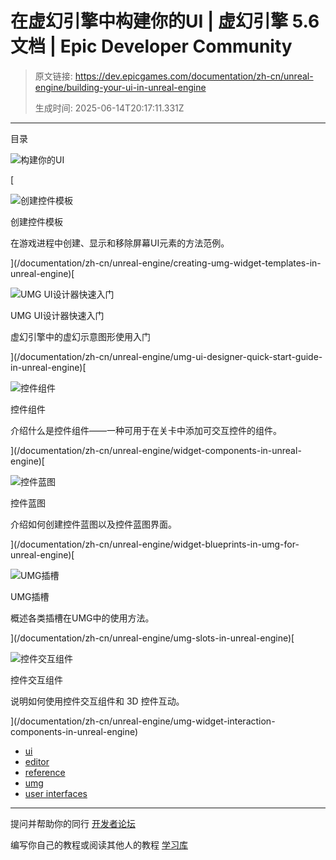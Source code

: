 # 在虚幻引擎中构建你的UI | 虚幻引擎 5.6 文档 | Epic Developer Community

> 原文链接: https://dev.epicgames.com/documentation/zh-cn/unreal-engine/building-your-ui-in-unreal-engine
> 
> 生成时间: 2025-06-14T20:17:11.331Z

---

目录

![构建你的UI](https://dev.epicgames.com/community/api/documentation/image/7c787576-beb3-4ea8-951a-e6036fd87f26?resizing_type=fill&width=1920&height=335)

[

![创建控件模板](https://d1iv7db44yhgxn.cloudfront.net/documentation/images/ae1b9981-c963-4e07-b2b1-452822b7ce52/placeholder_topic.png)

创建控件模板

在游戏进程中创建、显示和移除屏幕UI元素的方法范例。





](/documentation/zh-cn/unreal-engine/creating-umg-widget-templates-in-unreal-engine)[

![UMG UI设计器快速入门](https://d1iv7db44yhgxn.cloudfront.net/documentation/images/d4ba455f-aad3-4179-9062-2d183197bf93/placeholder_topic.png)

UMG UI设计器快速入门

虚幻引擎中的虚幻示意图形使用入门





](/documentation/zh-cn/unreal-engine/umg-ui-designer-quick-start-guide-in-unreal-engine)[

![控件组件](https://d1iv7db44yhgxn.cloudfront.net/documentation/images/0373285c-b949-4715-aec2-0a39e461415d/widget-component-topic.png)

控件组件

介绍什么是控件组件——一种可用于在关卡中添加可交互控件的组件。





](/documentation/zh-cn/unreal-engine/widget-components-in-unreal-engine)[

![控件蓝图](https://d1iv7db44yhgxn.cloudfront.net/documentation/images/05791e4e-5db0-40ad-acdb-86926abee4e3/widget-blueprint-topic.png)

控件蓝图

介绍如何创建控件蓝图以及控件蓝图界面。





](/documentation/zh-cn/unreal-engine/widget-blueprints-in-umg-for-unreal-engine)[

![UMG插槽](https://d1iv7db44yhgxn.cloudfront.net/documentation/images/07b0ceeb-f4c0-4e19-9f94-6f3ff5351ba6/ue5_1-umg-slots-topic.png)

UMG插槽

概述各类插槽在UMG中的使用方法。





](/documentation/zh-cn/unreal-engine/umg-slots-in-unreal-engine)[

![控件交互组件](https://d1iv7db44yhgxn.cloudfront.net/documentation/images/7e06a50d-2741-4327-8349-b0da1f7b310c/widgetinteractionbanner.png)

控件交互组件

说明如何使用控件交互组件和 3D 控件互动。





](/documentation/zh-cn/unreal-engine/umg-widget-interaction-components-in-unreal-engine)

-   [ui](https://dev.epicgames.com/community/search?query=ui)
-   [editor](https://dev.epicgames.com/community/search?query=editor)
-   [reference](https://dev.epicgames.com/community/search?query=reference)
-   [umg](https://dev.epicgames.com/community/search?query=umg)
-   [user interfaces](https://dev.epicgames.com/community/search?query=user%20interfaces)

* * *

提问并帮助你的同行 [开发者论坛](https://forums.unrealengine.com/categories?tag=unreal-engine)

编写你自己的教程或阅读其他人的教程 [学习库](https://dev.epicgames.com/community/unreal-engine/learning)